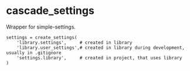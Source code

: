 # cascade_settings
Wrapper for simple-settings.

```
settings = create_settings(
    'library.settings',     # created in library
    'library.user_settings',# created in library during development, usually in .gitignore
    'settings.library',     # created in project, that uses library
)
```
